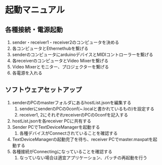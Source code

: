 # 起動マニュアル

## 各種接続・電源起動

1. sender・receiver1・receiver2のコンピュータを決める
2. 各コンピュータとEthernethubを繋げる
3. senderのコンピュータにarduinoデバイスとMIDIコントローラーを繋げる
4. 各receiverのコンピュータとVideo Mixerを繋げる
5. Video Mixerとモニター、プロジェクターを繋げる
6. 各電源を入れる

## ソフトウェアセットアップ

1. senderのPCのmasterフォルダにあるhostList.jsonを編集する
   1. senderにsenderのPCの0conf(~.localと書かれているもの)を設定する
   2. receiver1, 2にそれぞれreceiverのPCの0confを記入する
2. hostList.jsonを各receiver PCに共有する
3. Sender PCでTextDeviceManagerを起動する
   1. 各種デバイスがConnectされていることを確認する
4. TextDeviceManagerの起動完了を待ち、receiver PCでmaster.maxpatを起動する
5. 各種接続がConnectingになっていることを確認する
   1. なっていない場合は適宜アプリケーション、パッチの再起動を行う